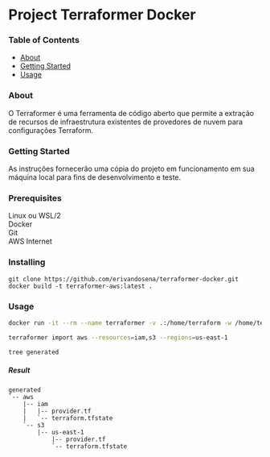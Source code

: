 # Project Terraformer Docker

### Table of Contents

- [About](#about)
- [Getting Started](#getting_started)
- [Usage](#usage)

### About <a name = "about"></a>
O Terraformer é uma ferramenta de código aberto que permite a extração de recursos de infraestrutura existentes de provedores de nuvem para configurações Terraform. 

### Getting Started <a name = "getting_started"></a>
As instruções fornecerão uma cópia do projeto em funcionamento em sua máquina local para fins de desenvolvimento e teste.

### Prerequisites
Linux ou WSL/2  
Docker  
Git  
AWS
Internet

### Installing
```
git clone https://github.com/erivandosena/terraformer-docker.git
docker build -t terraformer-aws:latest .
```

### Usage <a name = "usage"></a>
``` bash
docker run -it --rm --name terraformer -v .:/home/terraform -w /home/terraform erivando/terraformer-aws:latest bash

terraformer import aws --resources=iam,s3 --regions=us-east-1

tree generated
```

##### Result
```
generated
`-- aws
    |-- iam
    |   |-- provider.tf
    |   `-- terraform.tfstate
    `-- s3
        |-- us-east-1
            |-- provider.tf
            `-- terraform.tfstate
```